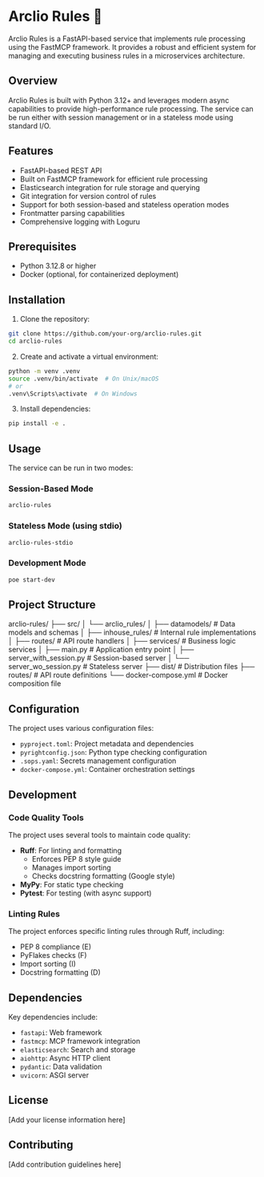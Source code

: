 # Arclio Rules 🚀

Arclio Rules is a FastAPI-based service that implements rule processing using the FastMCP framework. It provides a robust and efficient system for managing and executing business rules in a microservices architecture.

## Overview

Arclio Rules is built with Python 3.12+ and leverages modern async capabilities to provide high-performance rule processing. The service can be run either with session management or in a stateless mode using standard I/O.

## Features

- FastAPI-based REST API
- Built on FastMCP framework for efficient rule processing
- Elasticsearch integration for rule storage and querying
- Git integration for version control of rules
- Support for both session-based and stateless operation modes
- Frontmatter parsing capabilities
- Comprehensive logging with Loguru

## Prerequisites

- Python 3.12.8 or higher
- Docker (optional, for containerized deployment)

## Installation

1. Clone the repository:
```bash
git clone https://github.com/your-org/arclio-rules.git
cd arclio-rules
```

2. Create and activate a virtual environment:
```bash
python -m venv .venv
source .venv/bin/activate  # On Unix/macOS
# or
.venv\Scripts\activate  # On Windows
```

3. Install dependencies:
```bash
pip install -e .
```

## Usage

The service can be run in two modes:

### Session-Based Mode
```bash
arclio-rules
```

### Stateless Mode (using stdio)
```bash
arclio-rules-stdio
```

### Development Mode
```bash
poe start-dev
```

## Project Structure
arclio-rules/
├── src/
│ └── arclio_rules/
│ ├── datamodels/ # Data models and schemas
│ ├── inhouse_rules/ # Internal rule implementations
│ ├── routes/ # API route handlers
│ ├── services/ # Business logic services
│ ├── main.py # Application entry point
│ ├── server_with_session.py # Session-based server
│ └── server_wo_session.py # Stateless server
├── dist/ # Distribution files
├── routes/ # API route definitions
└── docker-compose.yml # Docker composition file


## Configuration

The project uses various configuration files:

- `pyproject.toml`: Project metadata and dependencies
- `pyrightconfig.json`: Python type checking configuration
- `.sops.yaml`: Secrets management configuration
- `docker-compose.yml`: Container orchestration settings

## Development

### Code Quality Tools

The project uses several tools to maintain code quality:

- **Ruff**: For linting and formatting
  - Enforces PEP 8 style guide
  - Manages import sorting
  - Checks docstring formatting (Google style)
- **MyPy**: For static type checking
- **Pytest**: For testing (with async support)

### Linting Rules

The project enforces specific linting rules through Ruff, including:
- PEP 8 compliance (E)
- PyFlakes checks (F)
- Import sorting (I)
- Docstring formatting (D)

## Dependencies

Key dependencies include:
- `fastapi`: Web framework
- `fastmcp`: MCP framework integration
- `elasticsearch`: Search and storage
- `aiohttp`: Async HTTP client
- `pydantic`: Data validation
- `uvicorn`: ASGI server

## License

[Add your license information here]

## Contributing

[Add contribution guidelines here]
